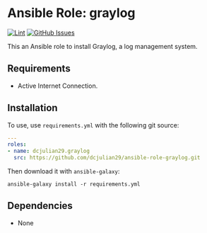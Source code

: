 # Ansible Role: graylog

[![Lint](https://github.com/dcjulian29/ansible-role-graylog/actions/workflows/lint.yml/badge.svg)](https://github.com/dcjulian29/ansible-role-graylog/actions/workflows/lint.yml) [![GitHub Issues](https://img.shields.io/github/issues-raw/dcjulian29/ansible-role-graylog.svg)](https://github.com/dcjulian29/ansible-role-graylog/issues)

This an Ansible role to install Graylog, a log management system.

## Requirements

- Active Internet Connection.

## Installation

To use, use `requirements.yml` with the following git source:

```yaml
---
roles:
- name: dcjulian29.graylog
  src: https://github.com/dcjulian29/ansible-role-graylog.git
  ```

Then download it with `ansible-galaxy`:

```shell
ansible-galaxy install -r requirements.yml
```

## Dependencies

- None
